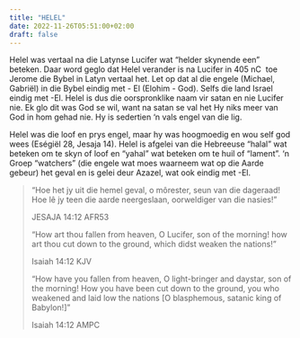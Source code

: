 ```yaml
---
title: "HELEL"
date: 2022-11-26T05:51:00+02:00
draft: false
---
```

<html>
 <head></head>
 <body>
  <p>Helel was vertaal na die Latynse Lucifer wat “helder skynende een” beteken. Daar word geglo dat Helel verander is na Lucifer in 405 nC&nbsp; toe Jerome die Bybel in Latyn vertaal het. Let op dat al die engele (Michael, Gabriël) in die Bybel eindig met - El (Elohim - God). Selfs die land Israel eindig met -El. Helel is dus die oorspronklike naam vir satan en nie Lucifer nie. Ek glo dit was God se wil, want na satan se val het Hy niks meer van God in hom gehad nie. Hy is sedertien ‘n vals engel van die lig.</p>
  <p>Helel was die loof en prys engel, maar hy was hoogmoedig en wou self god wees (Eségiël 28, Jesaja 14). Helel is afgelei van die Hebreeuse “halal” wat beteken om te skyn of loof en “yahal” wat beteken om te huil of “lament”. ‘n Groep “watchers” (die engele wat moes waarneem wat op die Aarde gebeur) het geval en is gelei deur Azazel, wat ook eindig met -El.</p>
  <blockquote>
   <p>“Hoe het jy uit die hemel geval, o môrester, seun van die dageraad! Hoe lê jy teen die aarde neergeslaan, oorweldiger van die nasies!”</p>
   <p>‭‭JESAJA‬ ‭14:12‬ ‭AFR53‬‬</p>
   <p>“How art thou fallen from heaven, O Lucifer, son of the morning! how art thou cut down to the ground, which didst weaken the nations!”</p>
   <p>‭‭Isaiah‬ ‭14:12‬ ‭KJV‬‬</p>
   <p>“How have you fallen from heaven, O light-bringer and daystar, son of the morning! How you have been cut down to the ground, you who weakened and laid low the nations [O blasphemous, satanic king of Babylon!]”</p>
   <p>‭‭Isaiah‬ ‭14:12‬ ‭AMPC‬‬</p>
  </blockquote>
 </body>
</html>